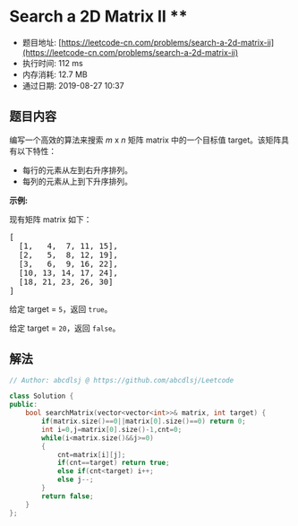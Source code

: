 # Search a 2D Matrix II **
- 题目地址: [https://leetcode-cn.com/problems/search-a-2d-matrix-ii](https://leetcode-cn.com/problems/search-a-2d-matrix-ii)
- 执行时间: 112 ms
- 内存消耗: 12.7 MB
- 通过日期: 2019-08-27 10:37

## 题目内容
<p>编写一个高效的算法来搜索 <em>m</em> x <em>n</em> 矩阵 matrix 中的一个目标值 target。该矩阵具有以下特性：</p>

<ul>
	<li>每行的元素从左到右升序排列。</li>
	<li>每列的元素从上到下升序排列。</li>
</ul>

<p><strong>示例:</strong></p>

<p>现有矩阵 matrix 如下：</p>

<pre>[
  [1,   4,  7, 11, 15],
  [2,   5,  8, 12, 19],
  [3,   6,  9, 16, 22],
  [10, 13, 14, 17, 24],
  [18, 21, 23, 26, 30]
]
</pre>

<p>给定 target = <code>5</code>，返回 <code>true</code>。</p>

<p>给定 target = <code>20</code>，返回 <code>false</code>。</p>


## 解法
```cpp
// Author: abcdlsj @ https://github.com/abcdlsj/Leetcode

class Solution {
public:
    bool searchMatrix(vector<vector<int>>& matrix, int target) {
        if(matrix.size()==0||matrix[0].size()==0) return 0;
        int i=0,j=matrix[0].size()-1,cnt=0;
        while(i<matrix.size()&&j>=0)
        {
            cnt=matrix[i][j];
            if(cnt==target) return true;
            else if(cnt<target) i++;
            else j--;
        }
        return false;
    }
};

```